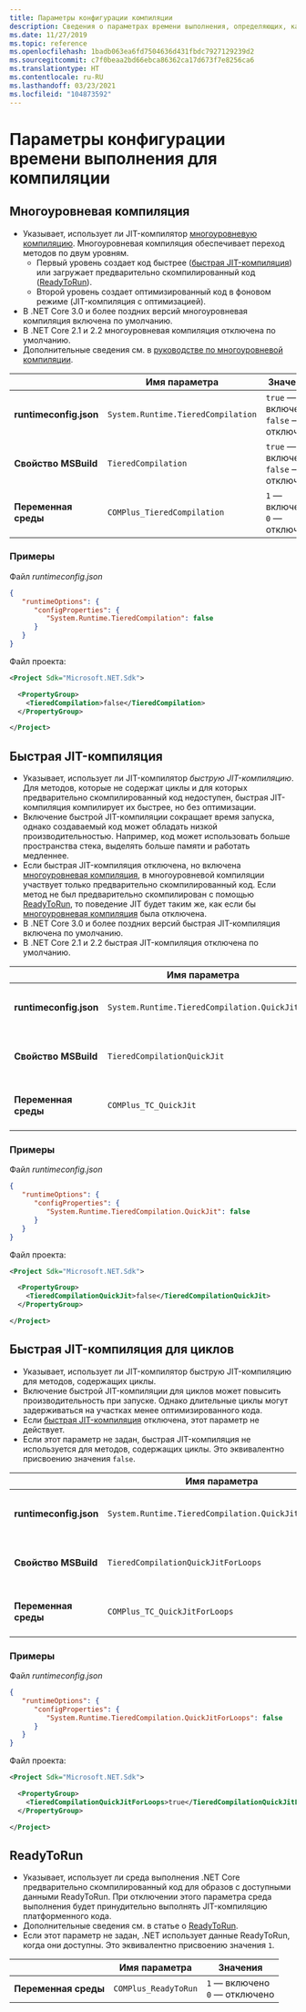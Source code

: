 ```yaml
---
title: Параметры конфигурации компиляции
description: Сведения о параметрах времени выполнения, определяющих, как JIT-компилятор работает для приложений .NET Core.
ms.date: 11/27/2019
ms.topic: reference
ms.openlocfilehash: 1badb063ea6fd7504636d431fbdc7927129239d2
ms.sourcegitcommit: c7f0beaa2bd66ebca86362ca17d673f7e8256ca6
ms.translationtype: HT
ms.contentlocale: ru-RU
ms.lasthandoff: 03/23/2021
ms.locfileid: "104873592"
---
```

# <a name="run-time-configuration-options-for-compilation"></a>Параметры конфигурации времени выполнения для компиляции

## <a name="tiered-compilation"></a>Многоуровневая компиляция

- Указывает, использует ли JIT-компилятор [многоуровневую компиляцию](../whats-new/dotnet-core-3-0.md#tiered-compilation). Многоуровневая компиляция обеспечивает переход методов по двум уровням.
  - Первый уровень создает код быстрее ([быстрая JIT-компиляция](#quick-jit)) или загружает предварительно скомпилированный код ([ReadyToRun](#readytorun)).
  - Второй уровень создает оптимизированный код в фоновом режиме (JIT-компиляция с оптимизацией).
- В .NET Core 3.0 и более поздних версий многоуровневая компиляция включена по умолчанию.
- В .NET Core 2.1 и 2.2 многоуровневая компиляция отключена по умолчанию.
- Дополнительные сведения см. в [руководстве по многоуровневой компиляции](https://github.com/dotnet/runtime/blob/main/docs/design/features/tiered-compilation.md).

| | Имя параметра | Значения |
| - | - | - |
| **runtimeconfig.json** | `System.Runtime.TieredCompilation` | `true` — включено<br/>`false` — отключено |
| **Свойство MSBuild** | `TieredCompilation` | `true` — включено<br/>`false` — отключено |
| **Переменная среды** | `COMPlus_TieredCompilation` | `1` — включено<br/>`0` — отключено |

### <a name="examples"></a>Примеры

Файл *runtimeconfig.json*

```json
{
   "runtimeOptions": {
      "configProperties": {
         "System.Runtime.TieredCompilation": false
      }
   }
}
```

Файл проекта:

```xml
<Project Sdk="Microsoft.NET.Sdk">

  <PropertyGroup>
    <TieredCompilation>false</TieredCompilation>
  </PropertyGroup>

</Project>
```

## <a name="quick-jit"></a>Быстрая JIT-компиляция

- Указывает, использует ли JIT-компилятор *быструю JIT-компиляцию*. Для методов, которые не содержат циклы и для которых предварительно скомпилированный код недоступен, быстрая JIT-компиляция компилирует их быстрее, но без оптимизации.
- Включение быстрой JIT-компиляции сокращает время запуска, однако создаваемый код может обладать низкой производительностью. Например, код может использовать больше пространства стека, выделять больше памяти и работать медленнее.
- Если быстрая JIT-компиляция отключена, но включена [многоуровневая компиляция](#tiered-compilation), в многоуровневой компиляции участвует только предварительно скомпилированный код. Если метод не был предварительно скомпилирован с помощью [ReadyToRun](#readytorun), то поведение JIT будет таким же, как если бы [многоуровневая компиляция](#tiered-compilation) была отключена.
- В .NET Core 3.0 и более поздних версий быстрая JIT-компиляция включена по умолчанию.
- В .NET Core 2.1 и 2.2 быстрая JIT-компиляция отключена по умолчанию.

| | Имя параметра | Значения |
| - | - | - |
| **runtimeconfig.json** | `System.Runtime.TieredCompilation.QuickJit` | `true` — включено<br/>`false` — отключено |
| **Свойство MSBuild** | `TieredCompilationQuickJit` | `true` — включено<br/>`false` — отключено |
| **Переменная среды** | `COMPlus_TC_QuickJit` | `1` — включено<br/>`0` — отключено |

### <a name="examples"></a>Примеры

Файл *runtimeconfig.json*

```json
{
   "runtimeOptions": {
      "configProperties": {
         "System.Runtime.TieredCompilation.QuickJit": false
      }
   }
}
```

Файл проекта:

```xml
<Project Sdk="Microsoft.NET.Sdk">

  <PropertyGroup>
    <TieredCompilationQuickJit>false</TieredCompilationQuickJit>
  </PropertyGroup>

</Project>
```

## <a name="quick-jit-for-loops"></a>Быстрая JIT-компиляция для циклов

- Указывает, использует ли JIT-компилятор быструю JIT-компиляцию для методов, содержащих циклы.
- Включение быстрой JIT-компиляции для циклов может повысить производительность при запуске. Однако длительные циклы могут задерживаться на участках менее оптимизированного кода.
- Если [быстрая JIT-компиляция](#quick-jit) отключена, этот параметр не действует.
- Если этот параметр не задан, быстрая JIT-компиляция не используется для методов, содержащих циклы. Это эквивалентно присвоению значения `false`.

| | Имя параметра | Значения |
| - | - | - |
| **runtimeconfig.json** | `System.Runtime.TieredCompilation.QuickJitForLoops` | `false` — отключено<br/>`true` — включено |
| **Свойство MSBuild** | `TieredCompilationQuickJitForLoops` | `false` — отключено<br/>`true` — включено |
| **Переменная среды** | `COMPlus_TC_QuickJitForLoops` | `0` — отключено<br/>`1` — включено |

### <a name="examples"></a>Примеры

Файл *runtimeconfig.json*

```json
{
   "runtimeOptions": {
      "configProperties": {
         "System.Runtime.TieredCompilation.QuickJitForLoops": false
      }
   }
}
```

Файл проекта:

```xml
<Project Sdk="Microsoft.NET.Sdk">

  <PropertyGroup>
    <TieredCompilationQuickJitForLoops>true</TieredCompilationQuickJitForLoops>
  </PropertyGroup>

</Project>
```

## <a name="readytorun"></a>ReadyToRun

- Указывает, использует ли среда выполнения .NET Core предварительно скомпилированный код для образов с доступными данными ReadyToRun. При отключении этого параметра среда выполнения будет принудительно выполнять JIT-компиляцию платформенного кода.
- Дополнительные сведения см. в статье о [ReadyToRun](../deploying/ready-to-run.md).
- Если этот параметр не задан, .NET использует данные ReadyToRun, когда они доступны. Это эквивалентно присвоению значения `1`.

| | Имя параметра | Значения |
| - | - | - |
| **Переменная среды** | `COMPlus_ReadyToRun` | `1` — включено<br/>`0` — отключено |
